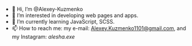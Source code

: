 - 👋 Hi, I’m @Alexey-Kuzmenko
- 👀 I’m interested in developing web pages and apps.
- 🌱 I’m currently learning JavaScript, SCSS.
- 📫 How to reach me: my e-mail: Alexey.Kuzmenko1101@gmail.com, and my Instagram: _alesha.exe_

<!---
Alexey-Kuzmenko/Alexey-Kuzmenko is a ✨ special ✨ repository because its `README.md` (this file) appears on your GitHub profile.
You can click the Preview link to take a look at your changes.
--->
